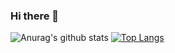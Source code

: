 ### Hi there 👋

<!--
**Day-Bright/Day-Bright** is a ✨ _special_ ✨ repository because its `README.md` (this file) appears on your GitHub profile.

Here are some ideas to get you started:

- 🔭 I’m currently working on ...
- 🌱 I’m currently learning ...
- 👯 I’m looking to collaborate on ...
- 🤔 I’m looking for help with ...
- 💬 Ask me about ...
- 📫 How to reach me: ...
- 😄 Pronouns: ...
- ⚡ Fun fact: ...
-->
![Anurag's github stats](https://github-readme-stats.vercel.app/api?username=Day-Bright&show_icons=true&theme=dark)
[![Top Langs](https://github-readme-stats.vercel.app/api/top-langs/?username=Day-Bright&layout=compact)](https://github.com/anuraghazra/github-readme-stats)




